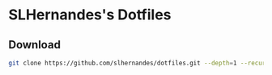 # SLHernandes's Dotfiles
## Download

```sh
git clone https://github.com/slhernandes/dotfiles.git --depth=1 --recurse-submodules
```

